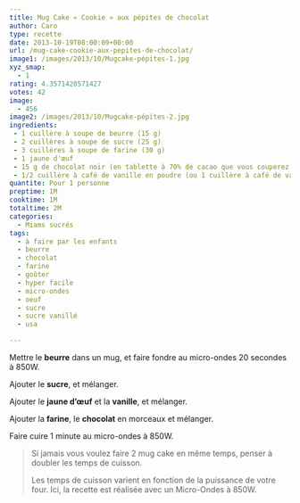 ```yaml
---
title: Mug Cake « Cookie » aux pépites de chocolat
author: Caro
type: recette
date: 2013-10-19T08:00:09+00:00
url: /mug-cake-cookie-aux-pepites-de-chocolat/
image1: /images/2013/10/Mugcake-pépites-1.jpg
xyz_smap:
  - 1
rating: 4.3571428571427
votes: 42
image:
  - 456
image2: /images/2013/10/Mugcake-pépites-2.jpg
ingredients:
 - 1 cuillère à soupe de beurre (15 g)
 - 2 cuillères à soupe de sucre (25 g)
 - 3 cuillères à soupe de farine (30 g)
 - 1 jaune d'œuf
 - 15 g de chocolat noir (en tablette à 70% de cacao que vous couperez en morceaux avec un couteau, ou pépites de chocolat pour la pâtisserie)
 - 1/2 cuillère à café de vanille en poudre (ou 1 cuillère à café de vanille liquide)
quantite: Pour 1 personne
preptime: 1M
cooktime: 1M
totaltime: 2M
categories:
  - Miams sucrés
tags:
  - à faire par les enfants
  - beurre
  - chocolat
  - farine
  - goûter
  - hyper facile
  - micro-ondes
  - oeuf
  - sucre
  - sucre vanillé
  - usa

---
```

Mettre le **beurre** dans un mug, et faire fondre au micro-ondes 20 secondes à 850W.

Ajouter le **sucre**, et mélanger.

Ajouter le **jaune d&rsquo;œuf** et la **vanille**, et mélanger.

Ajouter la **farine**, le **chocolat** en morceaux et mélanger.

Faire cuire 1 minute au micro-ondes à 850W.

> Si jamais vous voulez faire 2 mug cake en même temps, penser à doubler les temps de cuisson.
>
> Les temps de cuisson varient en fonction de la puissance de votre four. Ici, la recette est réalisée avec un Micro-Ondes à 850W.
